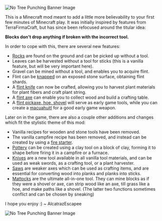![No Tree Punching Banner Image](https://github.com/alcatrazEscapee/no-tree-punching/blob/1.15.x/img/banner.png?raw=true)

This is a Minecraft mod meant to add a little more believability to your first few minutes of Minecraft play. It was initially inspired by features from TerraFirmaCraft, but has since been refocused around the titular idea:

**Blocks don't drop anything if broken with the incorrect tool.**

In order to cope with this, there are several new features:

- [Rocks](https://github.com/alcatrazEscapee/no-tree-punching/wiki/WorldGeneration) are found on the ground and can be picked up without a tool.
- Leaves can be harvested without a tool for sticks (this is a vanilla feature, but will be very important here).
- Gravel can be mined without a tool, and enables you to acquire flint.
- Flint can be [knapped](https://github.com/alcatrazEscapee/no-tree-punching/wiki/Knapping) on an exposed stone surface, obtaining flint shards.
- A [flint knife](https://github.com/alcatrazEscapee/no-tree-punching/wiki/FlintTools) can now be crafted, allowing you to harvest plant materials for plant fibers and craft plant string.
- A [flint axe](https://github.com/alcatrazEscapee/no-tree-punching/wiki/FlintTools) can enable you to collect wood and build a crafting table.
- A [flint pickaxe, hoe, shovel](https://github.com/alcatrazEscapee/no-tree-punching/wiki/FlintTools) will serve as early game tools, while you can create a [macuahuitl](https://github.com/alcatrazEscapee/no-tree-punching/wiki/FlintTools) for a good early game weapon.

Later on in the game, there are also a couple other additions and changes which fit the stylistic theme of this mod:

- Vanilla recipes for wooden and stone tools have been removed.
- The vanilla campfire recipe has been removed, and instead can be created by using a [fire starter](https://github.com/alcatrazEscapee/no-tree-punching/wiki/FireStarter).
- [Pottery](https://github.com/alcatrazEscapee/no-tree-punching/wiki/Pottery) can be created using a clay tool on a block of clay, forming it to shape before firing it in a campfire or a furnace.
- [Knives](https://github.com/alcatrazEscapee/no-tree-punching/wiki/Knives) are a new tool available in all vanilla tool materials, and can be used as weak swords, as a crafting tool, or a plant harvester.
- [Saws](https://github.com/alcatrazEscapee/no-tree-punching/wiki/Saws) are weaker axes which can be used as crafting items, and are essential for converting wood into planks and planks into sticks.
- [Mattocks](https://github.com/alcatrazEscapee/no-tree-punching/wiki/Mattocks) are the ultimate all-in-one tool. They can mine blocks as if they were a shovel or axe, can strip wood like an axe, till grass like a hoe, and make paths like a shovel. (The latter two functions sometimes conflict and can be chosen by sneaking)

I hope you enjoy :)
 ~ AlcatrazEscapee

![No Tree Punching Banner Image](https://github.com/alcatrazEscapee/no-tree-punching/blob/1.15.x/img/splash.png?raw=true)
